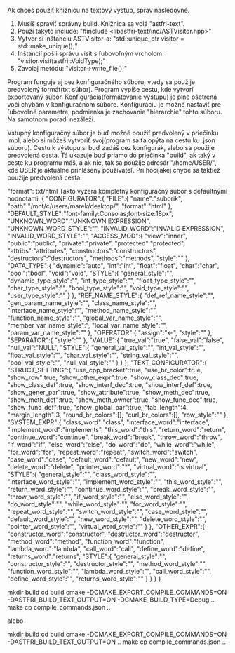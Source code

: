 Ak chceš použiť knižnicu na textový výstup, sprav nasledovné.

1) Musíš spraviť správny build. Knižnica sa volá "astfri-text".
2) Použi takýto include: "#include <libastfri-text/inc/ASTVisitor.hpp>"
3) Vytvor si inštanciu ASTVisitor-a: "std::unique_ptr<ASTVisitor> visitor = std::make_unique<ASTVisitor>();"
4) Inštancií pošli správu visit s ľubovoľným vrcholom: "visitor.visit(astfri::VoidType);"
5) Zavolaj metódu: "visitor->write_file();"

Program funguje aj bez konfiguračného súboru, vtedy sa použije predvolený formát(txt súbor).
Program vypíše cestu, kde vytvorí exportovaný súbor.
Konfigurácia(formátovanie výstupu) je plne ošetrená voči chybám v konfiguračnom súbore. Konfiguráciu je možné nastaviť pre ľubovoľné parametre, podmienka je zachovanie "hierarchie" tohto súboru. Na samotnom poradí nezáleží.

Vstupný konfiguračný súbor je buď možné použiť predvolený v priečinku impl, alebo si môžeš vytvoriť svoj(program sa ťa opýta na cestu ku .json súboru).
Cestu k výstupu si buď zadáš cez konfigurák, alebo sa použije predvolená cesta. Tá ukazuje buď priamo do priečinka "build", ak taký v ceste ku programu máš, a ak nie, tak sa použije adresár "/home/USER/", kde USER je aktuálne prihlásený používateľ. Pri hocijakej chybe sa taktiež použije predvolená cesta.


"format": txt/html
Takto vyzerá kompletný konfiguračný súbor s defaultnými hodnotami.
{
    "CONFIGURATOR":{
        "FILE":{
            "name":"suborik",
            "path":"/mnt/c/users/marek/desktop/",
            "format":"html"
        },
        "DEFAULT_STYLE":"font-family:Consolas;font-size:18px",
        "UNKNOWN_WORD":"UNKNOWN EXPRESSION",
        "UNKNOWN_WORD_STYLE":"",
        "INVALID_WORD":"INVALID EXPRESSION",
        "INVALID_WORD_STYLE":"",
        "ACCESS_MOD":{
            "view":"inner",
            "public":"public",
            "private":"private",
            "protected":"protected",
            "attribs":"attributes",
            "constructors":"constructors",
            "destructors":"destructors",
            "methods":"methods",
            "style":""
        },
        "DATA_TYPE":{
            "dynamic":"auto",
            "int":"int",
            "float":"float",
            "char":"char",
            "bool":"bool",
            "void":"void",
            "STYLE":{
                "general_style":"",
                "dynamic_type_style":"",
                "int_type_style":"",
                "float_type_style":"",
                "char_type_style":"",
                "bool_type_style":"",
                "void_type_style":"",
                "user_type_style":""
            }
        },
        "REF_NAME_STYLE":{
            "def_ref_name_style":"",
            "gen_param_name_style":"",
            "class_name_style":"",
            "interface_name_style":"",
            "method_name_style":"",
            "function_name_style":"",
            "global_var_name_style":"",
            "member_var_name_style":",
            "local_var_name_style":"",
            "param_var_name_style":""
        },
        "OPERATOR":{
            "assign":"<-",
            "style":""
        },
        "SEPARATOR":{
            "style":""
        },
        "VALUE":{
            "true_val":"true",
            "false_val":"false",
            "null_val":"NULL",
            "STYLE":{
                "general_val_style":"",
                "int_val_style":"",
                "float_val_style":"",
                "char_val_style":"",
                "string_val_style":"",
                "bool_val_style":"",
                "null_val_style":""
            }
        }
    },
    "TEXT_CONFIGURATOR":{
        "STRUCT_SETTING":{
            "use_cpp_bracket":true,
            "use_br_color":true,
            "show_row":true,
            "show_other_expr":true,
            "show_class_dec":true,
            "show_class_def":true,
            "show_interf_dec":true,
            "show_interf_def":true,
            "show_gener_par":true,
            "show_attribute":true,
            "show_meth_dec":true,
            "show_meth_def":true,
            "show_meth_owner":true,
            "show_func_dec":true,
            "show_func_def":true,
            "show_global_par":true,
            "tab_length":4,
            "margin_length":3,
            "round_br_colors":[],
            "curl_br_colors":[],
            "row_style":""
        },
        "SYSTEM_EXPR":{
            "class_word":"class",
            "interface_word":"interface",
            "implement_word":"implements",
            "this_word":"this",
            "return_word":"return",
            "continue_word":"continue",
            "break_word":"break",
            "throw_word":"throw",
            "if_word":"if",
            "else_word":"else",
            "do_word":"do",
            "while_word":"while",
            "for_word":"for",
            "repeat_word":"repeat",
            "switch_word":"switch",
            "case_word":"case",
            "default_word":"default",
            "new_word":"new",
            "delete_word":"delete",
            "pointer_word":"*",
            "virtual_word":"is virtual",
            "STYLE":{
                "general_style":"",
                "class_word_style":"",
                "interface_word_style":"",
                "implement_word_style":"",
                "this_word_style":"",
                "return_word_style":"",
                "continue_word_style":"",
                "break_word_style":"",
                "throw_word_style":"",
                "if_word_style":"",
                "else_word_style":"",
                "do_word_style":"",
                "while_word_style":"",
                "for_word_style":"",
                "repeat_word_style":"",
                "switch_word_style":"",
                "case_word_style":"",
                "default_word_style":"",
                "new_word_style":"",
                "delete_word_style":"",
                "pointer_word_style":"",
                "virtual_word_style":""
            }
        },
        "OTHER_EXPR":{
            "constructor_word":"constructor",
            "destructor_word":"destructor",
            "method_word":"method",
            "function_word":"function",
            "lambda_word":"lambda",
            "call_word":"call",
            "define_word":"define",
            "returns_word":"returns",
            "STYLE":{
                "general_style":"",
                "constructor_style":"",
                "destructor_style":"",
                "method_word_style":"",
                "function_word_style":"",
                "lambda_word_style":"",
                "call_word_style":"",
                "define_word_style":"",
                "returns_word_style":""
            }
        }
    }
}

mkdir build
cd build
cmake -DCMAKE_EXPORT_COMPILE_COMMANDS=ON -DASTFRI_BUILD_TEXT_OUTPUT=ON -DCMAKE_BUILD_TYPE=Debug ..
make
cp compile_commands.json ..

alebo

mkdir build
cd build
cmake -DCMAKE_EXPORT_COMPILE_COMMANDS=ON -DASTFRI_BUILD_TEXT_OUTPUT=ON ..
make
cp compile_commands.json ..